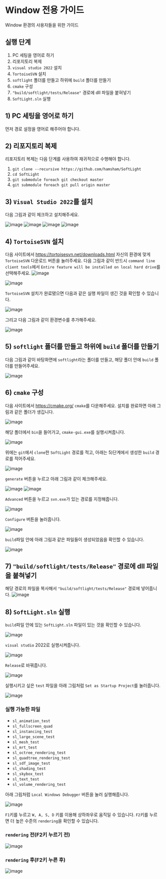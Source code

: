# Window 전용 가이드
Window 환경의 사용자들을 위한 가이드



## 실행 단계
1) PC 세팅을 영어로 하기
2) 리포지토리 복제
3) `visual studio 2022` 설치
4) `TortoiseSVN` 설치
5) `softlight` 폴더를 만들고 하위에 `build` 폴더를 만들기
6) `cmake` 구성
7) `"build/softlight/tests/Release"` 경로에 dll 파일을 붙혀넣기
8) `SoftLight.sln` 실행




## 1) PC 세팅을 영어로 하기
먼저 경로 설정을 영어로 해주어야 합니다.



## 2) 리포지토리 복제
리포지토리 복제는 다음 단계를 사용하여 재귀적으로 수행해야 합니다.
1. `git clone --recursive https://github.com/hamsham/SoftLight`
2. `cd SoftLight`
3. `git submodule foreach git checkout master`
4. `git submodule foreach git pull origin master`


## 3) `Visual Studio 2022`를 설치
다음 그림과 같이 체크하고 설치해주세요.

![image](https://user-images.githubusercontent.com/91865644/144486940-f0da49bd-08bd-479c-8295-b17a0d5bc41c.png)
![image](https://user-images.githubusercontent.com/91865644/144487118-747c143a-5f22-49d5-b8e6-ca8a2f4b7bd1.png)
![image](https://user-images.githubusercontent.com/91865644/144487136-898fcac4-7c5d-429d-a829-ef9c9ccb5edd.png)
![image](https://user-images.githubusercontent.com/91865644/144487140-2833750c-f4d0-4fc5-a7c9-a555f6f1cfa9.png)



## 4) `TortoiseSVN` 설치
다음 사이트에서 https://tortoisesvn.net/downloads.html 자신의 환경에 맞게 `TortoiseSVN` 다운로드 버튼을 눌러주세요. 
다음 그림과 같이 반드시 `command line client tools`에서 `Entire feature will be installed on local hard drive`를 선택해주세요.
![image](https://user-images.githubusercontent.com/91865644/144487317-b4661661-f50b-4c00-8426-579526968af5.png)

![image](https://user-images.githubusercontent.com/91865644/144487328-a7907c1c-07c4-47e0-b7fb-13a48c16211c.png)

`TortoiseSVN` 설치가 완료됐으면 다음과 같은 실행 파일이 생긴 것을 확인할 수 있습니다.

![image](https://user-images.githubusercontent.com/91865644/144487391-24086dc2-3a09-4bd3-b085-0da912ea5349.png)

그리고 다음 그림과 같이 환경변수를 추가해주세요.

![image](https://user-images.githubusercontent.com/91865644/144487427-2587453e-75ab-41fc-acc0-23819531829b.png)



## 5) `softlight` 폴더를 만들고 하위에 `build` 폴더를 만들기
다음 그림과 같이 바탕화면에 `softlight`라는 폴더를 만들고, 해당 폴더 안에 `build` 폴더를 만들어주세요.

![image](https://user-images.githubusercontent.com/91865644/144487663-874f608b-4c3f-486d-a840-63ec85684a7b.png)




## 6) `cmake` 구성
다음 사이트에서 https://cmake.org/ `cmake`를 다운해주세요.
설치를 완료하면 아래 그림과 같은 폴더가 생깁니다. 

![image](https://user-images.githubusercontent.com/91865644/144488392-7e77c9b1-ffbf-4aed-b45a-87c9c162cee6.png)

해당 폴더에서 `bin`을 들어가고, `cmake-gui.exe`를 실행시켜줍니다.

![image](https://user-images.githubusercontent.com/91865644/144488464-ca72e6c4-0fe4-4ed6-b37a-4a25391f4a0d.png)

위에는 `git`에서 `clone`한 `SoftLight` 경로를 적고, 아래는 5)단계에서 생성한 `build` 경로를 적어주세요.

![image](https://user-images.githubusercontent.com/91865644/144488621-8c6b31df-c62b-4070-a58f-913a55604377.png)

`generate` 버튼을 누르고 아래 그림과 같이 체크해주세요.

![image](https://user-images.githubusercontent.com/91865644/144488767-88a74775-364b-4c34-b5b1-2e238d3e9630.png)
![image](https://user-images.githubusercontent.com/91865644/144488863-0e6b0953-6f85-4d1a-a991-3ccf3165336f.png)

`Advanced` 버튼을 누르고 `svn.exe`가 있는 경로를 지정해줍니다.

![image](https://user-images.githubusercontent.com/91865644/144488974-7ed1b3bb-751e-4a15-895c-6661ba403c34.png)

`Configure` 버튼을 눌러줍니다.

![image](https://user-images.githubusercontent.com/91865644/144489060-6f241123-f41e-4ff8-9f82-575885389503.png)

`build`파일 안에 아래 그림과 같은 파일들이 생성되었음을 확인할 수 있습니다.

![image](https://user-images.githubusercontent.com/91865644/144489220-33be66f5-588f-4679-acbe-ebd2d0231a9d.png)





## 7) `"build/softlight/tests/Release"` 경로에 dll 파일을 붙혀넣기
해당 경로의 파일을 복사해서 `"build/softlight/tests/Release"` 경로에 넣어줍니다.
![image](https://user-images.githubusercontent.com/91865644/144489374-01d739eb-f0cd-4d0e-89b8-c74c177f97bd.png)




## 8) `SoftLight.sln` 실행
`build`파일 안에 있는 `SoftLight.sln` 파일이 있는 것을 확인할 수 있습니다.

![image](https://user-images.githubusercontent.com/91865644/144489570-eab54934-ad38-43d9-bb29-be1398603a25.png)

`visual studio` 2022로 실행시켜줍니다.

![image](https://user-images.githubusercontent.com/91865644/144489581-dd75e6d5-c047-48e3-9a08-1d943483eda3.png)

`Release`로 바꿔줍니다.

![image](https://user-images.githubusercontent.com/91865644/144489645-70a53cd8-ec06-4291-bb19-8a5986a8b34c.png)

실행시키고 싶은 `test` 파일을 아래 그림처럼 `Set as Startup Project`를 눌러줍니다.


![image](https://user-images.githubusercontent.com/91865644/144489720-7ed14f49-b240-4bb9-9ed9-1218d67ac918.png)

### 실행 가능한 파일

- `sl_animation_test`
- `sl_fullscreen_quad`
- `sl_instancing_test`
- `sl_large_scene_test`
- `sl_mesh_test`
- `sl_mrt_test`
- `sl_octree_rendering_test`
- `sl_quadtree_rendering_test`
- `sl_sdf_image_test`
- `sl_shading_test`
- `sl_skybox_test`
- `sl_text_test`
- `sl_volume_rendering_test`

아래 그림처럼 `Local Windows Debugger` 버튼을 눌러 실행해줍니다.

![image](https://user-images.githubusercontent.com/91865644/144490008-8a523c32-dbe5-48ee-8909-7f6a027fe642.png)


`F1`키를 누르고 `W, A, S, D` 키를 이용해 상하좌우로 움직일 수 있습니다.
`F2`키를 누르면 더 높은 수준의 `rendering`을 확인할 수 있습니다.
### `rendering` 전(F2키 누르기 전)

![image](https://user-images.githubusercontent.com/91865644/144490176-25bd2915-87af-44e1-b24f-fd2bc05fde1c.png)

### `rendering` 후(F2키 누른 후)

![image](https://user-images.githubusercontent.com/91865644/144490192-5f40a545-dc7c-4f76-ae5d-b2f94345dbcb.png)



